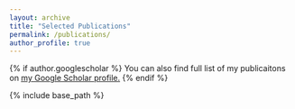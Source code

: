 ```yaml
---
layout: archive
title: "Selected Publications"
permalink: /publications/
author_profile: true
---
```


{% if author.googlescholar %}
  You can also find full list of my publicaitons on <u><a href="{{https://scholar.google.com/citations?user=tHE1LiUAAAAJ&hl=en}}">my Google Scholar profile</a>.</u>
{% endif %}

{% include base_path %}

<!-- {% for post in site.publications reversed %}
  {% include archive-single.html %}
{% endfor %} -->
